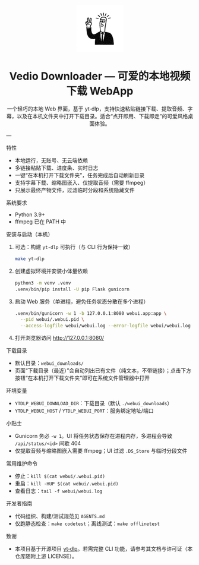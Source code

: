 <div align="center">

<img src="webui/static/img/favicon.png" alt="Edio Downloader" width="128" />

<h1>Vedio Downloader — 可爱的本地视频下载 WebApp</h1>

一个轻巧的本地 Web 界面，基于 yt‑dlp，支持快速粘贴链接下载、提取音频、字幕，以及在本机文件夹中打开下载目录。适合“点开即用、下载即走”的可爱风格桌面体验。

</div>

—

特性
- 本地运行，无账号、无云端依赖
- 多链接粘贴下载、进度条、实时日志
- 一键“在本机打开下载文件夹”，任务完成后自动刷新目录
- 支持字幕下载、缩略图嵌入、仅提取音频（需要 ffmpeg）
- 只展示最终产物文件，过滤临时分段和系统隐藏文件

系统要求
- Python 3.9+
- ffmpeg 已在 PATH 中

安装与启动（本机）
1) 可选：构建 `yt-dlp` 可执行（与 CLI 行为保持一致）
   
   ```bash
   make yt-dlp
   ```

2) 创建虚拟环境并安装小体量依赖
   
   ```bash
   python3 -m venv .venv
   .venv/bin/pip install -U pip Flask gunicorn
   ```

3) 启动 Web 服务（单进程，避免任务状态分散在多个进程）
   
   ```bash
   .venv/bin/gunicorn -w 1 -b 127.0.0.1:8080 webui.app:app \
     --pid webui/.webui.pid \
     --access-logfile webui/webui.log --error-logfile webui/webui.log --daemon
   ```

4) 打开浏览器访问 http://127.0.0.1:8080/

下载目录
- 默认目录：`webui_downloads/`
- 页面“下载目录（最近）”会自动列出已有文件（纯文本，不带链接）；点击下方按钮“在本机打开下载文件夹”即可在系统文件管理器中打开

环境变量
- `YTDLP_WEBUI_DOWNLOAD_DIR`：下载目录（默认 `./webui_downloads`）
- `YTDLP_WEBUI_HOST` / `YTDLP_WEBUI_PORT`：服务绑定地址/端口

小贴士
- Gunicorn 务必 `-w 1`。UI 将任务状态保存在进程内存，多进程会导致 `/api/status/<id>` 间歇 404
- 仅提取音频与缩略图嵌入需要 ffmpeg；UI 过滤 `.DS_Store` 与临时分段文件

常用维护命令
- 停止：`kill $(cat webui/.webui.pid)`
- 重启：`kill -HUP $(cat webui/.webui.pid)`
- 查看日志：`tail -f webui/webui.log`

开发者指南
- 代码组织、构建/测试规范见 `AGENTS.md`
- 仅跑静态检查：`make codetest`；离线测试：`make offlinetest`

致谢
- 本项目基于开源项目 [yt‑dlp](https://github.com/yt-dlp/yt-dlp)。若需完整 CLI 功能，请参考其文档与许可证（本仓库随附上游 LICENSE）。
